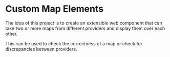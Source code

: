 # Custom Map Elements

The idea of this project is to create an extensible web component that can take two or more maps from different providers and display them over each other. 

This can be used to check the correctness of a map or check for discrepancies between providers.
